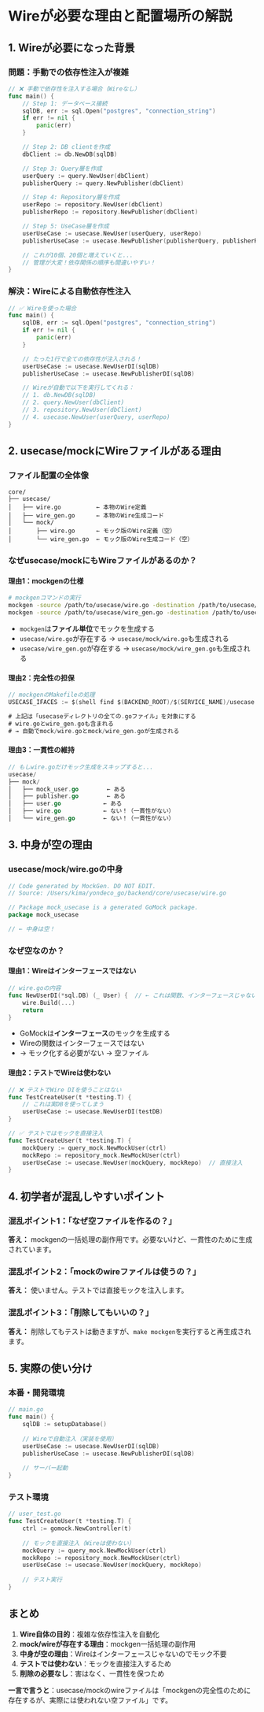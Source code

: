 # Wireが必要な理由と配置場所の解説

## 1. Wireが必要になった背景

### **問題：手動での依存性注入が複雑**

```go
// ❌ 手動で依存性を注入する場合（Wireなし）
func main() {
    // Step 1: データベース接続
    sqlDB, err := sql.Open("postgres", "connection_string")
    if err != nil {
        panic(err)
    }

    // Step 2: DB clientを作成
    dbClient := db.NewDB(sqlDB)

    // Step 3: Query層を作成
    userQuery := query.NewUser(dbClient)
    publisherQuery := query.NewPublisher(dbClient)

    // Step 4: Repository層を作成
    userRepo := repository.NewUser(dbClient)
    publisherRepo := repository.NewPublisher(dbClient)

    // Step 5: UseCase層を作成
    userUseCase := usecase.NewUser(userQuery, userRepo)
    publisherUseCase := usecase.NewPublisher(publisherQuery, publisherRepo)

    // これが10個、20個と増えていくと...
    // 管理が大変！依存関係の順序も間違いやすい！
}
```

### **解決：Wireによる自動依存性注入**

```go
// ✅ Wireを使った場合
func main() {
    sqlDB, err := sql.Open("postgres", "connection_string")
    if err != nil {
        panic(err)
    }

    // たった1行で全ての依存性が注入される！
    userUseCase := usecase.NewUserDI(sqlDB)
    publisherUseCase := usecase.NewPublisherDI(sqlDB)

    // Wireが自動で以下を実行してくれる：
    // 1. db.NewDB(sqlDB)
    // 2. query.NewUser(dbClient)
    // 3. repository.NewUser(dbClient)
    // 4. usecase.NewUser(userQuery, userRepo)
}
```

## 2. usecase/mockにWireファイルがある理由

### **ファイル配置の全体像**

```
core/
├── usecase/
│   ├── wire.go          ← 本物のWire定義
│   ├── wire_gen.go      ← 本物のWire生成コード
│   └── mock/
│       ├── wire.go      ← モック版のWire定義（空）
│       └── wire_gen.go  ← モック版のWire生成コード（空）
```

### **なぜusecase/mockにもWireファイルがあるのか？**

#### **理由1：mockgenの仕様**

```bash
# mockgenコマンドの実行
mockgen -source /path/to/usecase/wire.go -destination /path/to/usecase/mock/wire.go
mockgen -source /path/to/usecase/wire_gen.go -destination /path/to/usecase/mock/wire_gen.go
```

- `mockgen`は**ファイル単位**でモックを生成する
- `usecase/wire.go`が存在する → `usecase/mock/wire.go`も生成される
- `usecase/wire_gen.go`が存在する → `usecase/mock/wire_gen.go`も生成される

#### **理由2：完全性の担保**

```go
// mockgenのMakefileの処理
USECASE_IFACES := $(shell find $(BACKEND_ROOT)/$(SERVICE_NAME)/usecase -maxdepth 1 -type f -name "*.go" | grep -v _test.go | grep -v _impl.go)

# 上記は「usecaseディレクトリの全ての.goファイル」を対象にする
# wire.goとwire_gen.goも含まれる
# → 自動でmock/wire.goとmock/wire_gen.goが生成される
```

#### **理由3：一貫性の維持**

```go
// もしwire.goだけモック生成をスキップすると...
usecase/
├── mock/
│   ├── mock_user.go        ← ある
│   ├── publisher.go        ← ある
│   ├── user.go            ← ある
│   ├── wire.go            ← ない！（一貫性がない）
│   └── wire_gen.go        ← ない！（一貫性がない）
```

## 3. 中身が空の理由

### **usecase/mock/wire.goの中身**

```go
// Code generated by MockGen. DO NOT EDIT.
// Source: /Users/kima/yondeco_go/backend/core/usecase/wire.go

// Package mock_usecase is a generated GoMock package.
package mock_usecase

// ← 中身は空！
```

### **なぜ空なのか？**

#### **理由1：Wireはインターフェースではない**

```go
// wire.goの内容
func NewUserDI(*sql.DB) (_ User) {  // ← これは関数、インターフェースじゃない
    wire.Build(...)
    return
}
```

- GoMockは**インターフェース**のモックを生成する
- Wireの関数はインターフェースではない
- → モック化する必要がない → 空ファイル

#### **理由2：テストでWireは使わない**

```go
// ❌ テストでWire DIを使うことはない
func TestCreateUser(t *testing.T) {
    // これは実DBを使ってしまう
    userUseCase := usecase.NewUserDI(testDB)
}

// ✅ テストではモックを直接注入
func TestCreateUser(t *testing.T) {
    mockQuery := query_mock.NewMockUser(ctrl)
    mockRepo := repository_mock.NewMockUser(ctrl)
    userUseCase := usecase.NewUser(mockQuery, mockRepo)  // 直接注入
}
```

## 4. 初学者が混乱しやすいポイント

### **混乱ポイント1：「なぜ空ファイルを作るの？」**

**答え：** mockgenの一括処理の副作用です。必要ないけど、一貫性のために生成されています。

### **混乱ポイント2：「mockのwireファイルは使うの？」**

**答え：** 使いません。テストでは直接モックを注入します。

### **混乱ポイント3：「削除してもいいの？」**

**答え：** 削除してもテストは動きますが、`make mockgen`を実行すると再生成されます。

## 5. 実際の使い分け

### **本番・開発環境**

```go
// main.go
func main() {
    sqlDB := setupDatabase()
    
    // Wireで自動注入（実装を使用）
    userUseCase := usecase.NewUserDI(sqlDB)
    publisherUseCase := usecase.NewPublisherDI(sqlDB)
    
    // サーバー起動
}
```

### **テスト環境**

```go
// user_test.go
func TestCreateUser(t *testing.T) {
    ctrl := gomock.NewController(t)
    
    // モックを直接注入（Wireは使わない）
    mockQuery := query_mock.NewMockUser(ctrl)
    mockRepo := repository_mock.NewMockUser(ctrl)
    userUseCase := usecase.NewUser(mockQuery, mockRepo)
    
    // テスト実行
}
```

## まとめ

1. **Wire自体の目的**：複雑な依存性注入を自動化
2. **mock/wireが存在する理由**：mockgen一括処理の副作用
3. **中身が空の理由**：Wireはインターフェースじゃないのでモック不要
4. **テストでは使わない**：モックを直接注入するため
5. **削除の必要なし**：害はなく、一貫性を保つため

**一言で言うと**：usecase/mockのwireファイルは「mockgenの完全性のために存在するが、実際には使われない空ファイル」です。